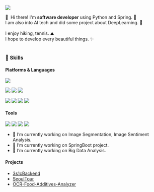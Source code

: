 <p>
  <a href="mailto:europejumin@gmail.com" target="_blank"><img src="https://img.shields.io/badge/europejumin@gmail.com-EA4335?style=flat-square&logo=Gmail&logoColor=white"/></a>
</p>

<p>
  👋&nbsp; Hi there! I'm <b>software developer</b> using Python and Spring. 🚀<br/>
  I am also into AI tech and did some project about DeepLearning. 💖<br/><br/>
  I enjoy hiking, tennis. ⛰<br/>
  I hope to develop every beautiful things. ✨ <br/><br/>
</p>

### 💪 Skills
#### Platforms & Languages
<p>
  <img src="https://img.shields.io/badge/Keras-61DAFB?style=flat-square&logo=Keras&logoColor=black"/>
</p>
<p>
  <img src="https://img.shields.io/badge/Spring-3DDC84?style=flat-square&logo=Spring&logoColor=white"/>  
  <img src="https://img.shields.io/badge/Docker-02569B?style=flat-square&logo=Docker&logoColor=white"/>  
  <img src="https://img.shields.io/badge/Linux-E8E8E8?style=flat-square&logo=Linux&logoColor=black"/>
</p>
<p>
  <img src="https://img.shields.io/badge/Java-0095D5?style=flat-square&logo=Java&logoColor=white"/> 
  <img src="https://img.shields.io/badge/Mysql-FA7343?style=flat-square&logo=Mysql&logoColor=white"/>
  <img src="https://img.shields.io/badge/Python-007396?style=flat-square&logo=Python&logoColor=white"/>
   <img src="https://img.shields.io/badge/Jsp-007396?style=flat-square&logo=Jsp&logoColor=white"/>
</p>

#### Tools
<p>
  <img src="https://img.shields.io/badge/Aws-B7178C?style=flat-square&logo=Aws&logoColor=white"/>
  <img src="https://img.shields.io/badge/Git-F05032?style=flat-square&logo=Git&logoColor=white"/>
  <img src="https://img.shields.io/badge/IntelliJ-F05032?style=flat-square&logo=IntelliJ IDEA&logoColor=white"/>
  <img src="https://img.shields.io/badge/Eclipse-F05032?style=flat-square&logo=Eclipse&logoColor=white"/>
</p>

<!--
**LuneRemer/LuneRemer** is a ✨ _special_ ✨ repository because its `README.md` (this file) appears on your GitHub profile.

Here are some ideas to get you started:
-->
- 🔭 I’m currently working on Image Segmentation, Image Sentiment Analysis.
- 🔭 I’m currently working on SpringBoot project.
- 🌱 I’m currently working on Big Data Analysis.
<!-- - 👯 I’m looking to collaborate on ... -->
<!-- - 🤔 I’m looking for help with ... -->
<!-- - 💬 Ask me about ... -->
<!-- - 📫 How to reach me: europejumin@gmail.com -->
<!-- - 😄 Pronouns: ... -->
<!-- - ⚡ Fun fact: ... -->

#### Projects
- <a href ="https://github.com/TH-Project/3s1cBackend"> 3s1cBackend </a>
- <a href ="https://github.com/TH-Project/SeoulTour"> SeoulTour </a>
- <a href ="https://github.com/SuHoTan/OCR-Food-Additives-Analyzer"> OCR-Food-Additives-Analyzer </a>

